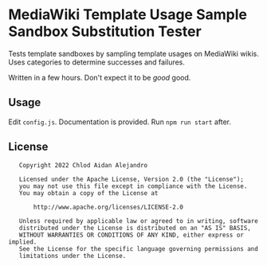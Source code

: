 # MediaWiki Template Usage Sample Sandbox Substitution Tester
Tests template sandboxes by sampling template usages on MediaWiki wikis. Uses categories to determine successes and failures.

Written in a few hours. Don't expect it to be *good* good.

## Usage
Edit `config.js`. Documentation is provided. Run `npm run start` after.

## License
```
   Copyright 2022 Chlod Aidan Alejandro

   Licensed under the Apache License, Version 2.0 (the "License");
   you may not use this file except in compliance with the License.
   You may obtain a copy of the License at

       http://www.apache.org/licenses/LICENSE-2.0

   Unless required by applicable law or agreed to in writing, software
   distributed under the License is distributed on an "AS IS" BASIS,
   WITHOUT WARRANTIES OR CONDITIONS OF ANY KIND, either express or implied.
   See the License for the specific language governing permissions and
   limitations under the License.
```